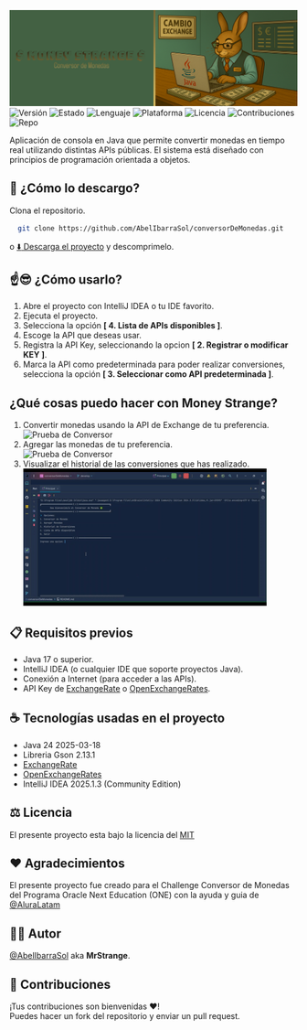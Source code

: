 ![Conejo Cambista](src/com/strange/conversorDeMonedas/assets/banner.png)
![Versión](https://img.shields.io/badge/versión-1.0.0-blue) ![Estado](https://img.shields.io/badge/estado-Finalizado%20%2F%20Mejoras%20posibles-brightgreen) ![Lenguaje](https://img.shields.io/badge/Java-24-orange) ![Plataforma](https://img.shields.io/badge/Plataforma-Consola-lightgrey)
 ![Licencia](https://img.shields.io/badge/Licencia-MIT-blue) ![Contribuciones](https://img.shields.io/badge/Contribuciones-bienvenidas-blueviolet) ![Repo](https://img.shields.io/badge/Repositorio-activo-brightgreen)

Aplicación de consola en Java que permite convertir monedas en tiempo real utilizando distintas APIs públicas. El sistema está diseñado con principios de programación orientada a objetos.

## :floppy_disk: ¿Cómo lo descargo?
Clona el repositorio.
```bash
  git clone https://github.com/AbelIbarraSol/conversorDeMonedas.git
```
o [:arrow_down: Descarga el proyecto](https://github.com/AbelIbarraSol/conversorDeMonedas/archive/refs/heads/main.zip) y descomprimelo.

## :point_up::sunglasses: ¿Cómo usarlo?

1. Abre el proyecto con IntelliJ IDEA o tu IDE favorito.
2. Ejecuta el proyecto.
3. Selecciona la opción **[ 4. Lista de APIs disponibles ]**.
4. Escoge la API que deseas usar.
5. Registra la API Key, seleccionando la opcion **[ 2. Registrar o modificar KEY ]**.
6. Marca la API como predeterminada para poder realizar conversiones, selecciona la opción **[ 3. Seleccionar como API predeterminada ]**. 

## ¿Qué cosas puedo hacer con Money Strange?
1. Convertir monedas usando la API de Exchange de tu preferencia.<br>
![Prueba de Conversor](src/com/strange/conversorDeMonedas/assets/DemoConversor.gif)
2. Agregar las monedas de tu preferencia.<br>
![Prueba de Conversor](src/com/strange/conversorDeMonedas/assets/DemoAgregarMonedas.gif)
3. Visualizar el historial de las conversiones que has realizado.<br>
![Prueba de Reporte de Conversiones](src/com/strange/conversorDeMonedas/assets/DemoObtenerReporte.gif)

## :clipboard: Requisitos previos
- Java 17 o superior.
- IntelliJ IDEA (o cualquier IDE que soporte proyectos Java).
- Conexión a Internet (para acceder a las APIs).
- API Key de [ExchangeRate](https://www.exchangerate-api.com/) o [OpenExchangeRates](https://openexchangerates.org/).

## :coffee: Tecnologías usadas en el proyecto
- Java 24 2025-03-18
- Libreria Gson 2.13.1 
- [ExchangeRate](https://www.exchangerate-api.com/)
- [OpenExchangeRates](https://openexchangerates.org/)
- IntelliJ IDEA 2025.1.3 (Community Edition)

## ⚖ Licencia
El presente proyecto esta bajo la licencia del [MIT](https://choosealicense.com/licenses/mit/)

## :heart: Agradecimientos
El presente proyecto fue creado para el Challenge Conversor de Monedas del Programa Oracle Next Education (ONE) con la ayuda y guia de [@AluraLatam](https://www.linkedin.com/school/alura-latam/posts/?feedView=all)

## 👨‍💻 Autor
[@AbelIbarraSol](https://github.com/AbelIbarraSol) aka **MrStrange**.

## :raised_hands: Contribuciones

¡Tus contribuciones son bienvenidas :heart:!<br>Puedes hacer un fork del repositorio y enviar un pull request.
